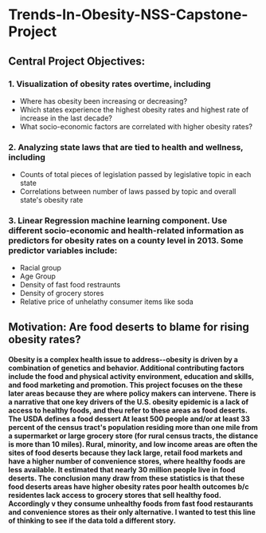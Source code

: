 # Trends-In-Obesity-NSS-Capstone-Project

## Central Project Objectives: <br>
### 1. Visualization of obesity rates overtime, including <br>
<ul>
  <li> Where has obesity been increasing or decreasing? <br>
  <li> Which states experience the highest obesity rates and highest rate of increase in the last decade? <br>
  <li> What socio-economic factors are correlated with higher obesity rates? <br>
  </ul>
  
### 2. Analyzing state laws that are tied to health and wellness, including <br>
<ul>
  <li> Counts of total pieces of legislation passed by legislative topic in each state <br>
  <li> Correlations between number of laws passed by topic and overall state's obesity rate <br>
  </ul>
  
### 3. Linear Regression machine learning component. Use different socio-economic and health-related information as predictors for obesity rates on a county level in 2013. Some predictor variables include:
<ul>
  <li> Racial group <br>
  <li> Age Group <br>
  <li> Density of fast food restraunts <br>
  <li> Density of grocery stores <br>
  <li> Relative price of unhelathy consumer items like soda <br>
</ul>
  
## Motivation: Are food deserts to blame for rising obesity rates?
#### Obesity is a complex health issue to address--obesity is driven by a combination of genetics and behavior. Additional contributing factors include the food and physical activity environment, education and skills, and food marketing and promotion. This project focuses on the these later areas because they are where policy makers can intervene. There is a narrative that one key drivers of the U.S. obesity epidemic is a lack of access to healthy foods, and theu refer to these areas as food deserts. The USDA defines a food dessert At least 500 people and/or at least 33 percent of the census tract's population residing more than one mile from a supermarket or large grocery store (for rural census tracts, the distance is more than 10 miles). Rural, minority, and low income areas are often the sites of food deserts because they lack large, retail food markets and have a higher number of convenience stores, where healthy foods are less available. It estimated that nearly 30 million people live in food deserts. The conclusion many draw from these statistics is that these food deserts areas have higher obesity rates poor health outcomes b/c residentes lack access to grocery stores that sell healthy food. Accordingly v they consume unhealthy foods from fast food restaurants and convenience stores as their only alternative. I wanted to test this line of thinking to see if the data told a different story.

